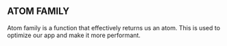 ## ATOM FAMILY

Atom family is a function that effectively returns us an atom.
This is used to optimize our app and make it more performant.